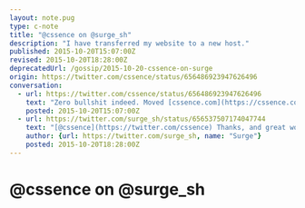 ```yaml
---
layout: note.pug
type: c-note
title: "@cssence on @surge_sh"
description: "I have transferred my website to a new host."
published: 2015-10-20T15:07:00Z
revised: 2015-10-20T18:28:00Z
deprecatedUrl: /gossip/2015-10-20-cssence-on-surge
origin: https://twitter.com/cssence/status/656486923947626496
conversation:
  - url: https://twitter.com/cssence/status/656486923947626496
    text: "Zero bullshit indeed. Moved [cssence.com](https://cssence.com/) to [@surge_sh](https://twitter.com/surge_sh) a week ago. Now considering to publish all my sites there."
    posted: 2015-10-20T15:07:00Z
  - url: https://twitter.com/surge_sh/status/656537507174047744
    text: "[@cssence](https://twitter.com/cssence) Thanks, and great work on your site! Really nice. Let us know if you have any other questions about moving other projects over."
    author: {url: https://twitter.com/surge_sh, name: "Surge"}
    posted: 2015-10-20T18:28:00Z
---
```


# @cssence on @surge_sh
